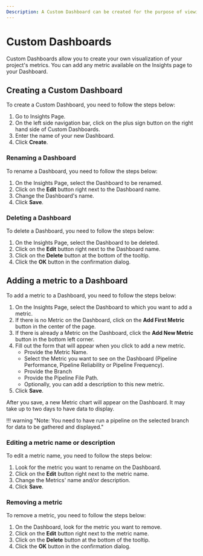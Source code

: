 ```yaml
---
Description: A Custom Dashboard can be created for the purpose of viewing your project's metrics.
---
```

# Custom Dashboards

Custom Dashboards allow you to create your own visualization of your project's metrics.
You can add any metric available on the Insights page to your Dashboard.

## Creating a Custom Dashboard

To create a Custom Dashboard, you need to follow the steps below:

1. Go to Insights Page.
2. On the left side navigation bar, click on the plus sign button on the right hand side of Custom Dashboards.
3. Enter the name of your new Dashboard.
4. Click **Create**.

### Renaming a Dashboard

To rename a Dashboard, you need to follow the steps below:

1. On the Insights Page, select the Dashboard to be renamed.
2. Click on the **Edit** button right next to the Dashboard name.
3. Change the Dashboard's name.
4. Click **Save**.

### Deleting a Dashboard

To delete a Dashboard, you need to follow the steps below:

1. On the Insights Page, select the Dashboard to be deleted.
2. Click on the **Edit** button right next to the Dashboard name.
3. Click on the **Delete** button at the bottom of the tooltip.
4. Click the **OK** button in the confirmation dialog.

## Adding a metric to a Dashboard

To add a metric to a Dashboard, you need to follow the steps below:

1. On the Insights Page, select the Dashboard to which you want to add a metric.
2. If there is no Metric on the Dashboard, click on the **Add First Metric** button in the center of the page.
3. If there is already a Metric on the Dashboard, click the **Add New Metric** button in the bottom left corner.
4. Fill out the form that will appear when you click to add a new metric.
    - Provide the Metric Name.
    - Select the Metric you want to see on the Dashboard (Pipeline Performance, Pipeline Reliability or Pipeline Frequency).
    - Provide the Branch
    - Provide the Pipeline File Path.
    - Optionally, you can add a description to this new metric.
5. Click **Save**.

After you save, a new Metric chart will appear on the Dashboard.
It may take up to two days to have data to display.

!!! warning "Note: You need to have run a pipeline on the selected branch for data to be gathered and displayed."

### Editing a metric name or description

To edit a metric name, you need to follow the steps below:

1. Look for the metric you want to rename on the Dashboard.
2. Click on the **Edit** button right next to the metric name.
3. Change the Metrics' name and/or description.
4. Click **Save**.


### Removing a metric

To remove a metric, you need to follow the steps below:

1. On the Dashboard, look for the metric you want to remove.
2. Click on the **Edit** button right next to the metric name.
3. Click on the **Delete** button at the bottom of the tooltip.
4. Click the **OK** button in the confirmation dialog.
